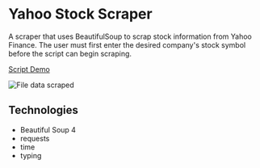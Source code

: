 # Yahoo Stock Scraper
A scraper that uses BeautifulSoup to scrap stock information from Yahoo Finance. The user must first enter the desired company's stock symbol before the script can begin scraping.

[Script Demo](https://gifs.com/gif/stock-scraper-p8rqjm)

![File data scraped](/home/cv/Pictures/file_data_scraped.png)

## Technologies
- Beautiful Soup 4
- requests
- time
- typing
